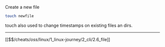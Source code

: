 Create a new file

``` bash
touch newfile
```

touch also used to change timestamps on existing files an dirs.

---
[[$$$/$cheats/$oss/$linux/1_linux-journey/2_cli/2.6_file]]